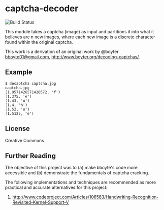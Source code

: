 captcha-decoder
===============

![Build Status](https://travis-ci.org/mekarpeles/captcha-decoder.png)

This module takes a captcha (image) as input and partitions it into
what it believes are n new images, where each new image is a discrete
character found within the original captcha.

This work is a derivation of an original work by @boyter <bboyte01@gmail.com>,
http://www.boyter.org/decoding-captchas/.

## Example

    $ decaptcha captcha.jpg 
    captcha.jpg
    (1.8571428571428572, 'f')
    (1.375, 'e')
    (1.43, 'u')
    (1.4, 'h')
    (1.52, 'u')
    (1.5125, 'e')

## License 

Creative Commons

## Further Reading

The objective of this project was to (a) make bboyte's code more
accessible and (b) demonstrate the fundamentals of captcha cracking.

The following implementations and techniques are recommended 
as more practical and accurate alternatives for this project:

1. http://www.codeproject.com/Articles/106583/Handwriting-Recognition-Revisited-Kernel-Support-V
